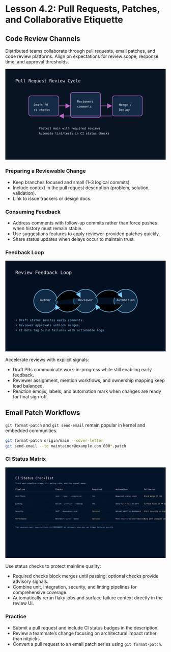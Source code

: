 # Lesson 4.2: Pull Requests, Patches, and Collaborative Etiquette

## Code Review Channels

Distributed teams collaborate through pull requests, email patches, and code review platforms. Align on expectations for review scope, response time, and approval thresholds.

![Code Review Cycle](../../../../resources/git/git_code_review_cycle.svg)

### Preparing a Reviewable Change

- Keep branches focused and small (1–3 logical commits).
- Include context in the pull request description (problem, solution, validation).
- Link to issue trackers or design docs.

### Consuming Feedback

- Address comments with follow-up commits rather than force pushes when history must remain stable.
- Use suggestions features to apply reviewer-provided patches quickly.
- Share status updates when delays occur to maintain trust.

### Feedback Loop

![Review Feedback Loop](../../../../resources/git/git_review_feedback_loop.svg)

Accelerate reviews with explicit signals:

- Draft PRs communicate work-in-progress while still enabling early feedback.
- Reviewer assignment, mention workflows, and ownership mapping keep load balanced.
- Reaction emojis, labels, and automation mark when changes are ready for final sign-off.

## Email Patch Workflows

`git format-patch` and `git send-email` remain popular in kernel and embedded communities.

```bash
git format-patch origin/main --cover-letter
git send-email --to maintainer@example.com 000*.patch
```

### CI Status Matrix

![CI Status Matrix](../../../../resources/git/git_ci_status_matrix.svg)

Use status checks to protect mainline quality:

- Required checks block merges until passing; optional checks provide advisory signals.
- Combine unit, integration, security, and linting pipelines for comprehensive coverage.
- Automatically rerun flaky jobs and surface failure context directly in the review UI.

### Practice

- Submit a pull request and include CI status badges in the description.
- Review a teammate’s change focusing on architectural impact rather than nitpicks.
- Convert a pull request to an email patch series using `git format-patch`.
